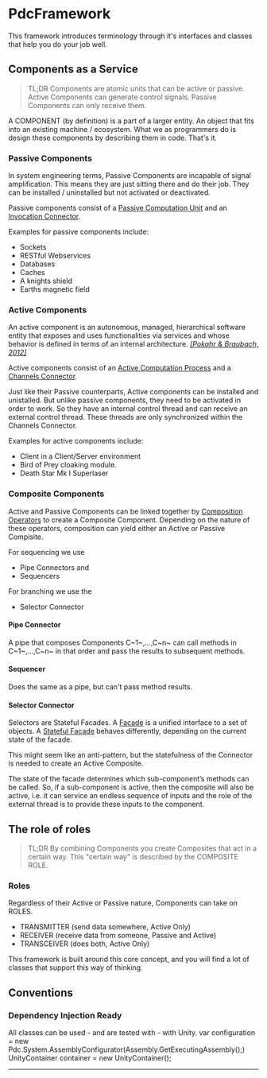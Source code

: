 # PdcFramework

This framework introduces terminology through it's interfaces and classes that help you do your job well.

## Components as a Service

> TL;DR Components are atomic units that can be active or passive. Active Components can generate control signals. Passive Components can only receive them.

A COMPONENT (by definition) is a part of a larger entity. An object that fits into an existing machine / ecosystem. What we as programmers do is design these components by describing them in code. That's it.

### Passive Components

In system engineering terms, Passive Components are incapable of signal amplification. This means they are just sitting there and do their job. They can be installed / uninstalled but not activated or deactivated.

Passive components consist of a [Passive Computation Unit][1] and an [Invocation Connector][1].

Examples for passive components include:

* Sockets
* RESTful Webservices
* Databases
* Caches
* A knights shield
* Earths magnetic field

### Active Components

An active component is an autonomous, managed, hierarchical software entity that exposes and uses functionalities via services and whose behavior is defined in terms of an internal architecture. *[[Pokahr & Braubach, 2012]][2]*

Active components consist of an [Active Computation Process][1] and a [Channels Connector][1].

Just like their Passive counterparts, Active components can be installed and unistalled. But unlike passive components, they need to be activated in order to work. So they have an internal control thread and can receive an external control thread. These threads are only synchronized within the Channels Connector.

Examples for active components include:

* Client in a Client/Server environment
* Bird of Prey cloaking module.
* Death Star Mk I Superlaser

### Composite Components

Active and Passive Components can be linked together by [Composition Operators][1] to create a Composite Component. Depending on the nature of these operators, composition can yield either an Active or Passive Compisite.

For sequencing we use

* Pipe Connectors and
* Sequencers

For branching we use the

* Selector Connector

#### Pipe Connector

A pipe that composes Components C~1~,...,C~n~ can call methods in  C~1~,...,C~n~ in that order and pass the results to subsequent methods.

#### Sequencer

Does the same as a pipe, but can't pass method results.

#### Selector Connector

Selectors are Stateful Facades. A [Facade][facade] is a unified interface to a set of objects. A [Stateful Facade][stateful_facade] behaves differently, depending on the current state of the facade.

This might seem like an anti-pattern, but the statefulness of the Connector is needed to create an Active Composite.

The state of the facade determines which sub-component’s methods can be called. So, if a sub-component is active, then the composite will also be active, i.e. it can service an endless sequence of inputs and the role of the external thread is to provide these inputs to the component.

## The role of roles

> TL;DR By combining Components you create Composites that act in a certain way. This "certain way" is described by the COMPOSITE ROLE.

### Roles

Regardless of their Active or Passive nature, Components can take on ROLES.

* TRANSMITTER (send data somewhere, Active Only)
* RECEIVER (receive data from someone, Passive and Active)
* TRANSCEIVER (does both, Active Only)

This framework is built around this core concept, and you will find a lot of classes that support this way of thinking.

## Conventions

### Dependency Injection Ready

All classes can be used - and are tested with - with Unity.
    var configuration = new Pdc.System.AssemblyConfigurator(Assembly.GetExecutingAssembly();)
    UnityContainer container = new UnityContainer(); 

---

[1]: https://pdfs.semanticscholar.org/b0ae/820f7f077eda74c11fc22d0da45f2300a4a0.pdf
[2]: https://vsis-www.informatik.uni-hamburg.de/getDoc.php/publications/433/activecomponents_short.pdf
[3]: https://vsis-www.informatik.uni-hamburg.de/getDoc.php/publications/477/jadex_peds_revised3.pdf
[facade]:https://sourcemaking.com/design_patterns/facade
[stateful_facade]:http://bit.ly/2BHWXHx